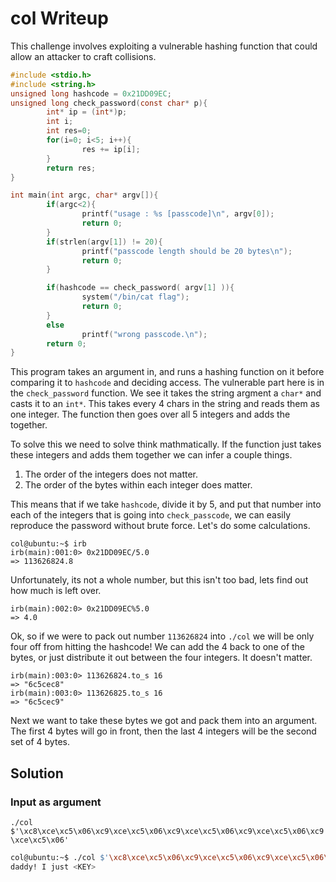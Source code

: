 # col Writeup

This challenge involves exploiting a vulnerable hashing function that could allow an attacker to craft collisions.

```c
#include <stdio.h>
#include <string.h>
unsigned long hashcode = 0x21DD09EC;
unsigned long check_password(const char* p){
        int* ip = (int*)p;
        int i;
        int res=0;
        for(i=0; i<5; i++){
                res += ip[i];
        }
        return res;
}

int main(int argc, char* argv[]){
        if(argc<2){
                printf("usage : %s [passcode]\n", argv[0]);
                return 0;
        }
        if(strlen(argv[1]) != 20){
                printf("passcode length should be 20 bytes\n");
                return 0;
        }

        if(hashcode == check_password( argv[1] )){
                system("/bin/cat flag");
                return 0;
        }
        else
                printf("wrong passcode.\n");
        return 0;
}
```

This program takes an argument in, and runs a hashing function on it before comparing it to `hashcode` and deciding access. The vulnerable part here is in the `check_password` function. We see it takes the string argment a `char*` and casts it to an `int*`. This takes every 4 chars in the string and reads them as one integer. The function then goes over all 5 integers and adds the together. 

To solve this we need to solve think mathmatically. If the function just takes these integers and adds them together we can infer a couple things.

1. The order of the integers does not matter.
2. The order of the bytes within each integer does matter. 

This means that if we take `hashcode`, divide it by 5, and put that number into each of the integers that is going into `check_passcode`, we can easily reproduce the password without brute force. Let's do some calculations.

```
col@ubuntu:~$ irb
irb(main):001:0> 0x21DD09EC/5.0
=> 113626824.8
```
Unfortunately, its not a whole number, but this isn't too bad, lets find out how much is left over.

```
irb(main):002:0> 0x21DD09EC%5.0
=> 4.0
```
Ok, so if we were to pack out number `113626824` into `./col` we will be only four off from hitting the hashcode! We can add the 4 back to one of the bytes, or just distribute it out between the four integers. It doesn't matter.
```
irb(main):003:0> 113626824.to_s 16
=> "6c5cec8"
irb(main):003:0> 113626825.to_s 16
=> "6c5cec9"
```
Next we want to take these bytes we got and pack them into an argument. The first 4 bytes will go in front, then the last 4 integers will be the second set of 4 bytes.

## Solution
### Input as argument
`./col $'\xc8\xce\xc5\x06\xc9\xce\xc5\x06\xc9\xce\xc5\x06\xc9\xce\xc5\x06\xc9\xce\xc5\x06'`

```bash
col@ubuntu:~$ ./col $'\xc8\xce\xc5\x06\xc9\xce\xc5\x06\xc9\xce\xc5\x06\xc9\xce\xc5\x06\xc9\xce\xc5\x06'
daddy! I just <KEY>
```

 
 


